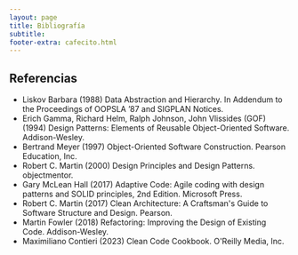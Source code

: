 ```yaml
---
layout: page
title: Bibliografía
subtitle: 
footer-extra: cafecito.html
---
```


## Referencias

- Liskov Barbara (1988) Data Abstraction and Hierarchy. In Addendum to the Proceedings of OOPSLA ’87 and SIGPLAN Notices.
- Erich Gamma, Richard Helm, Ralph Johnson, John Vlissides (GOF) (1994) Design Patterns: Elements of Reusable Object-Oriented Software. Addison-Wesley.
- Bertrand Meyer (1997) Object-Oriented Software Construction. Pearson Education, Inc.
- Robert C. Martin (2000) Design Principles and Design Patterns. objectmentor.
- Gary McLean Hall (2017) Adaptive Code: Agile coding with design patterns and SOLID principles, 2nd Edition. Microsoft Press.
- Robert C. Martin (2017) Clean Architecture: A Craftsman's Guide to Software Structure and Design. Pearson.
- Martin Fowler (2018) Refactoring: Improving the Design of Existing Code. Addison-Wesley.
- Maximiliano Contieri (2023) Clean Code Cookbook. O'Reilly Media, Inc.
